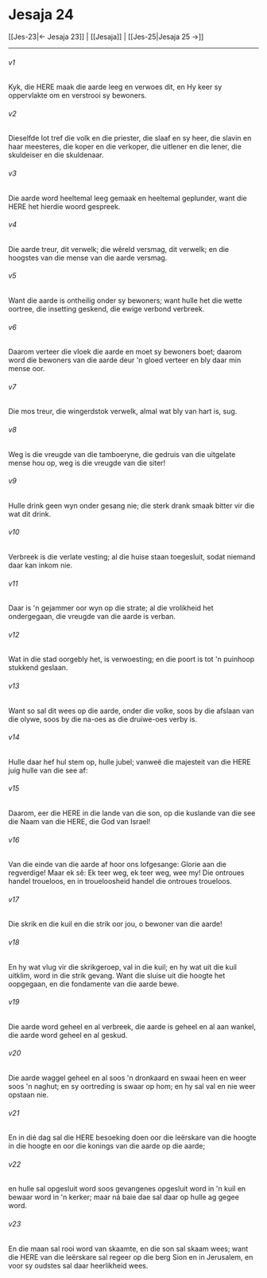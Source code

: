 # Jesaja 24

[[Jes-23|← Jesaja 23]] | [[Jesaja]] | [[Jes-25|Jesaja 25 →]]
***

###### v1
Kyk, die HERE maak die aarde leeg en verwoes dit, en Hy keer sy oppervlakte om en verstrooi sy bewoners. 
###### v2
Dieselfde lot tref die volk en die priester, die slaaf en sy heer, die slavin en haar meesteres, die koper en die verkoper, die uitlener en die lener, die skuldeiser en die skuldenaar. 
###### v3
Die aarde word heeltemal leeg gemaak en heeltemal geplunder, want die HERE het hierdie woord gespreek. 
###### v4
Die aarde treur, dit verwelk; die wêreld versmag, dit verwelk; en die hoogstes van die mense van die aarde versmag. 
###### v5
Want die aarde is ontheilig onder sy bewoners; want hulle het die wette oortree, die insetting geskend, die ewige verbond verbreek. 
###### v6
Daarom verteer die vloek die aarde en moet sy bewoners boet; daarom word die bewoners van die aarde deur 'n gloed verteer en bly daar min mense oor. 
###### v7
Die mos treur, die wingerdstok verwelk, almal wat bly van hart is, sug. 
###### v8
Weg is die vreugde van die tamboeryne, die gedruis van die uitgelate mense hou op, weg is die vreugde van die siter! 
###### v9
Hulle drink geen wyn onder gesang nie; die sterk drank smaak bitter vir die wat dit drink. 
###### v10
Verbreek is die verlate vesting; al die huise staan toegesluit, sodat niemand daar kan inkom nie. 
###### v11
Daar is 'n gejammer oor wyn op die strate; al die vrolikheid het ondergegaan, die vreugde van die aarde is verban. 
###### v12
Wat in die stad oorgebly het, is verwoesting; en die poort is tot 'n puinhoop stukkend geslaan. 
###### v13
Want so sal dit wees op die aarde, onder die volke, soos by die afslaan van die olywe, soos by die na-oes as die druiwe-oes verby is. 
###### v14
Hulle daar hef hul stem op, hulle jubel; vanweë die majesteit van die HERE juig hulle van die see af: 
###### v15
Daarom, eer die HERE in die lande van die son, op die kuslande van die see die Naam van die HERE, die God van Israel! 
###### v16
Van die einde van die aarde af hoor ons lofgesange: Glorie aan die regverdige! Maar ek sê: Ek teer weg, ek teer weg, wee my! Die ontroues handel troueloos, en in troueloosheid handel die ontroues troueloos. 
###### v17
Die skrik en die kuil en die strik oor jou, o bewoner van die aarde! 
###### v18
En hy wat vlug vir die skrikgeroep, val in die kuil; en hy wat uit die kuil uitklim, word in die strik gevang. Want die sluise uit die hoogte het oopgegaan, en die fondamente van die aarde bewe. 
###### v19
Die aarde word geheel en al verbreek, die aarde is geheel en al aan wankel, die aarde word geheel en al geskud. 
###### v20
Die aarde waggel geheel en al soos 'n dronkaard en swaai heen en weer soos 'n naghut; en sy oortreding is swaar op hom; en hy sal val en nie weer opstaan nie. 
###### v21
En in dié dag sal die HERE besoeking doen oor die leërskare van die hoogte in die hoogte en oor die konings van die aarde op die aarde; 
###### v22
en hulle sal opgesluit word soos gevangenes opgesluit word in 'n kuil en bewaar word in 'n kerker; maar ná baie dae sal daar op hulle ag gegee word. 
###### v23
En die maan sal rooi word van skaamte, en die son sal skaam wees; want die HERE van die leërskare sal regeer op die berg Sion en in Jerusalem, en voor sy oudstes sal daar heerlikheid wees. 
